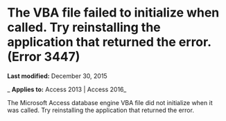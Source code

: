 
# The VBA file failed to initialize when called. Try reinstalling the application that returned the error. (Error 3447)

 **Last modified:** December 30, 2015

 _ **Applies to:** Access 2013 | Access 2016_

The Microsoft Access database engine VBA file did not initialize when it was called. Try reinstalling the application that returned the error.

